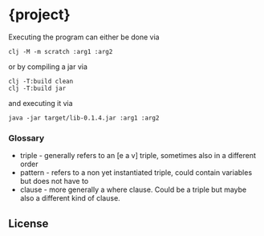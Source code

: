 # {project}

Executing the program can either be done via
```
clj -M -m scratch :arg1 :arg2
```
or by compiling a jar via
```
clj -T:build clean
clj -T:build jar
```
and executing it via
```
java -jar target/lib-0.1.4.jar :arg1 :arg2
```

### Glossary

* triple - generally refers to an [e a v] triple, sometimes also in a different order
* pattern - refers to a non yet instantiated triple, could contain variables but does not have to
* clause - more generally a where clause. Could be a triple but maybe also a different kind of clause.

## License
